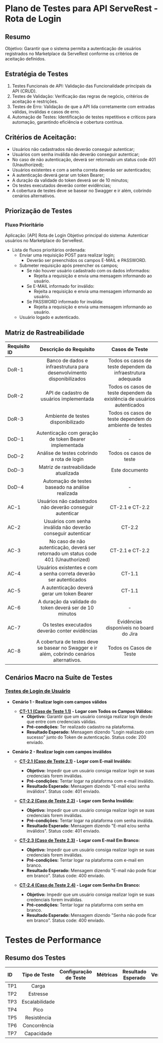 # Plano de Testes para API ServeRest - Rota de Login
## Resumo
Objetivo: Garantir que o sistema permita a autenticação de usuários registrados no Marketplace da ServeRest conforme os critérios de aceitação definidos.

## Estratégia de Testes
1) Testes Funcionais de API: Validação das Funcionalidade principais da API (CRUD).
2) Testes de Validação: Verificação das regras de negócio, critérios de aceitação e restrições.
3) Testes de Erro: Validação de que a API lida corretamente com entradas válidas, inválidas e casos de erro.
4) Automação de Testes: Identificação de testes repetitivos e críticos para automação, garantindo eficiência e cobertura contínua.

## Critérios de Aceitação:
- Usuários não cadastrados não deverão conseguir autenticar;
- Usuários com senha inválida não deverão conseguir autenticar;
- No caso de não autenticação, deverá ser retornado um status code 401 (Unauthorized);
- Usuários existentes e com a senha correta deverão ser autenticados;
- A autenticação deverá gerar um token Bearer;
- A duração da validade do token deverá ser de 10 minutos;
- Os testes executados deverão conter evidências;
- A cobertura de testes deve se basear no Swagger e ir além, cobrindo cenários alternativos.

## Priorização de Testes
### Fluxo Prioritário
Aplicação: [API] Rota de Login
Objetivo principal do sistema: Autenticar usuários no Marketplace do ServeRest.
- Lista de fluxos prioritários ordenada:
    - Enviar uma requisição POST para realizar login;
        - Deverão ser preenchidos os campos E-MAIL e PASSWORD.
    - Submeter requisição após preencher os campos;
        - Se não houver usuário cadastrado com os dados informados:
            - Rejeita a requisição e envia uma mensagem informando ao usuário.
        - Se E-MAIL informado for inválido:
            - Rejeita a requisição e envia uma mensagem informando ao usuário.
        - Se PASSWORD informado for inválida:
            - Rejeita a requisição e envia uma mensagem informando ao usuário.
    - Usuário logado e autenticado.

## Matriz de Rastreabilidade
| Requisito ID | Descrição do Requisito | Casos de Teste |
|:----------|:-------------:|:-------------:|
| DoR-1 | Banco de dados e infraestrutura para desenvolvimento disponibilizados | Todos os casos de teste dependem da infraestrutura adequada |
| DoR-2 | API de cadastro de usuários implementada | Todos os casos de teste dependem da existência de usuários autenticados |
| DoR-3 | Ambiente de testes disponibilizado | Todos os casos de teste dependem do ambiente de testes |
| DoD-1 | Autenticação com geração de token Bearer implementada | - |
| DoD-2 | Análise de testes cobrindo a rota de login | Todos os casos de teste |
| DoD-3 | Matriz de rastreabilidade atualizada | Este documento |
| DoD-4 | Automação de testes baseado na análise realizada | - |
| AC-1 | Usuários não cadastrados não deverão conseguir autenticar | CT-2.1 e CT-2.2 |
| AC-2 | Usuários com senha inválida não deverão conseguir autenticar | CT-2.2 |
| AC-3 | No caso de não autenticação, deverá ser retornado um status code 401 (Unauthorized) | CT-2.1 e CT-2.2 |
| AC-4 | Usuários existentes e com a senha correta deverão ser autenticados | CT-1.1 |
| AC-5 | A autenticação deverá gerar um token Bearer | CT-1.1 |
| AC-6 | A duração da validade do token deverá ser de 10 minutos | - |
| AC-7 | Os testes executados deverão conter evidências | Evidências disponíveis no board do Jira |
| AC-8 | A cobertura de testes deve se basear no Swagger e ir além, cobrindo cenários alternativos. | Todos os Casos de Teste |

## Cenários Macro na Suíte de Testes
### [Testes de Login de Usuário](https://oliver-almeida.atlassian.net/plugins/servlet/ac/com.soldevelo.apps.test_management/test-cycle-details?testCycleId=98328#!testCycleId=98328)
- **Cenário 1 - Realizar login com campos válidos**
    - **[CT-1.1 (Caso de Teste 1.1)](https://oliver-almeida.atlassian.net/browse/PB3-6) - Logar com Todos os Campos Válidos:** 
        - **Objetivo:** Garantir que um usuário consiga realizar login desde que entre com credenciais válidas.
        - **Pré-condições:** Ter realizado cadastro na plataforma.
        - **Resultado Esperado:** Mensagem dizendo "Login realizado com sucesso" junto do Token de autenticação. Status code: 200 enviado.

- **Cenário 2 - Realizar login com campos inválidos**
    - **[CT-2.1 (Caso de Teste 2.1)](https://oliver-almeida.atlassian.net/browse/PB3-8) - Logar com E-mail Inválido:** 
        - **Objetivo:** Impedir que um usuário consiga realizar login se suas credenciais forem inválidas.
        - **Pré-condições:** Tentar logar na plataforma com e-mail inválido.
        - **Resultado Esperado:** Mensagem dizendo "E-mail e/ou senha inválidos". Status code: 401 enviado.
    
    - **[CT-2.2 (Caso de Teste 2.2)](https://oliver-almeida.atlassian.net/browse/PB3-8) - Logar com Senha Inválida:** 
        - **Objetivo:** Impedir que um usuário consiga realizar login se suas credenciais forem inválidas.
        - **Pré-condições:** Tentar logar na plataforma com senha inválida.
        - **Resultado Esperado:** Mensagem dizendo "E-mail e/ou senha inválidos". Status code: 401 enviado.
    
    - **[CT-2.3 (Caso de Teste 2.3)](https://oliver-almeida.atlassian.net/browse/PB3-50) - Logar com E-mail Em Branco:** 
        - **Objetivo:** Impedir que um usuário consiga realizar login se suas credenciais forem inválidas.
        - **Pré-condições:** Tentar logar na plataforma com e-mail em branco.
        - **Resultado Esperado:** Mensagem dizendo "E-mail não pode ficar em branco". Status code: 400 enviado.

    - **[CT-2.4 (Caso de Teste 2.4)](https://oliver-almeida.atlassian.net/browse/PB3-51) - Logar com Senha Em Branco:** 
        - **Objetivo:** Impedir que um usuário consiga realizar login se suas credenciais forem inválidas.
        - **Pré-condições:** Tentar logar na plataforma com senha em branco.
        - **Resultado Esperado:** Mensagem dizendo "Senha não pode ficar em branco". Status code: 400 enviado. 

# Testes de Performance
## Resumo dos Testes
| ID | Tipo de Teste | Configuração de Teste | Métricas | Resultado Esperado | Verbo |
|:---|:-------------:|:---------------------:|:--------:|:------------------:|:-----:|
| TP1 | Carga |  |  |  |  |  
| TP2 | Estresse |  |  |  |  |  
| TP3 | Escalabilidade |  |  |  |  |  
| TP4 | Pico |  |  |  |  |  
| TP5 | Resistência |  |  |  |  |  
| TP6 | Concorrência |  |  |  |  |  
| TP7 | Capacidade |  |  |  |  |
